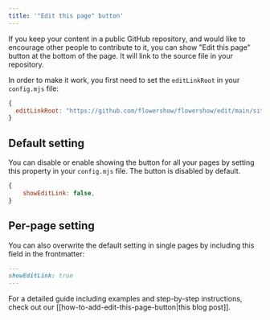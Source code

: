 ```yaml
---
title: '"Edit this page" button'
---
```


If you keep your content in a public GitHub repository, and would like to encourage other people to contribute to it, you can show "Edit this page" button at the bottom of the page. It will link to the source file in your repository.

In order to make it work, you first need to set the `editLinkRoot` in your `config.mjs` file:

```js
{
  editLinkRoot: "https://github.com/flowershow/flowershow/edit/main/site/content"; //example
}
```

## Default setting

You can disable or enable showing the button for all your pages by setting this property in your `config.mjs` file. The button is disabled by default.

```js
{
	showEditLink: false,
}
```

## Per-page setting

You can also overwrite the default setting in single pages by including this field in the frontmatter:

```md
---
showEditLink: true
---
```

For a detailed guide including examples and step-by-step instructions, check out our [[how-to-add-edit-this-page-button|this blog post]].